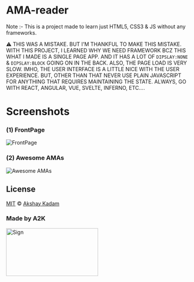 # AMA-reader

Note :-
This is a project made to learn just HTML5, CSS3 & JS without any frameworks.

:warning: THIS WAS A MISTAKE. BUT I'M THANKFUL TO MAKE THIS MISTAKE. WITH THIS PROJECT, I LEARNED WHY WE NEED FRAMEWORK BCZ THIS WHAT I MADE IS A SINGLE PAGE APP. AND IT HAS A LOT OF `DIPSLAY:NONE` & `DIPSLAY:BLOCK` GOING ON IN THE BACK. ALSO, THE PAGE LOAD IS VERY SLOW. IMHO, THE USER INTERFACE IS A LITTLE NICE WITH THE USER EXPERIENCE. BUT, OTHER THAN THAT NEVER USE PLAIN JAVASCRIPT FOR ANYTHING THAT REQUIRES MAINTAINING THE STATE. ALWAYS, GO WITH REACT, ANGULAR, VUE, SVELTE, INFERNO, ETC....

# Screenshots

### (1) FrontPage

![FrontPage](http://imgur.com/lbkIweI.png)

### (2) Awesome AMAs

![Awesome AMAs](http://imgur.com/fNSCjtT.png)

## License

[MIT](LICENSE.md) © [Akshay Kadam](https://github.com/deadcoder0904)

### Made by A2K

<img src="http://imgur.com/jfmA33n.png" alt="Sign" width=250 height=130 />
